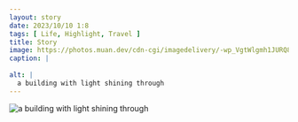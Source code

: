 ```yaml
---
layout: story
date: 2023/10/10 1:8
tags: [ Life, Highlight, Travel ]
title: Story
image: https://photos.muan.dev/cdn-cgi/imagedelivery/-wp_VgtWlgmh1JURQ8t1mg/2160ad98-9339-4401-d459-ad4379d68100/public
caption: |
  
alt: |
  a building with light shining through
---
```


![a building with light shining through](https://photos.muan.dev/cdn-cgi/imagedelivery/-wp_VgtWlgmh1JURQ8t1mg/2160ad98-9339-4401-d459-ad4379d68100/public)


